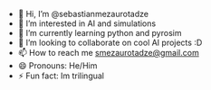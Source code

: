 - 👋 Hi, I’m @sebastianmezaurotadze
- 👀 I’m interested in AI and simulations
- 🌱 I’m currently learning python and pyrosim
- 💞️ I’m looking to collaborate on cool AI projects :D
- 📫 How to reach me smezaurotadze@gmail.com
- 😄 Pronouns: He/Him
- ⚡ Fun fact: Im trilingual 

<!---
sebastianmezaurotadze/sebastianmezaurotadze is a ✨ special ✨ repository because its `README.md` (this file) appears on your GitHub profile.
You can click the Preview link to take a look at your changes.
--->
